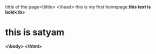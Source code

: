 <html>
<head> 
<tittle>tittle of the page<\tittle>
<\head>
<body>
this is my first homepage.<b>this text is bold<\b>
  <h1> this is satyam</h1>
<\body>
<\html>
